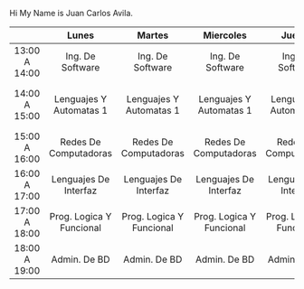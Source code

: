 Hi My Name is Juan Carlos Avila.



|               |           Lunes          |          Martes          |         Miercoles        |          Jueves          |          Viernes         |
|:-------------:|:------------------------:|:------------------------:|:------------------------:|:------------------------:|:------------------------:|
| 13:00 A 14:00 | Ing. De Software         | Ing. De Software         | Ing. De Software         | Ing. De Software         | Ing. De Software         |
| 14:00 A 15:00 | Lenguajes Y Automatas 1  | Lenguajes Y Automatas 1  | Lenguajes Y Automatas 1  | Lenguajes Y Automatas 1  | Lenguajes Y Automatas 1  |
| 15:00 A 16:00 | Redes De Computadoras    | Redes De Computadoras    | Redes De Computadoras    | Redes De Computadoras    |                          |
| 16:00 A 17:00 | Lenguajes De Interfaz    | Lenguajes De Interfaz    | Lenguajes De Interfaz    | Lenguajes De Interfaz    |                          |
| 17:00 A 18:00 | Prog. Logica Y Funcional | Prog. Logica Y Funcional | Prog. Logica Y Funcional | Prog. Logica Y Funcional | Prog. Logica Y Funcional |
| 18:00 A 19:00 | Admin. De BD             | Admin. De BD             | Admin. De BD             | Admin. De BD             | Admin. De BD             |
